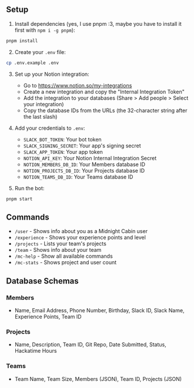## Setup

1. Install dependencies (yes, I use pnpm :3, maybe you have to install it first with `npm i -g pnpm`):
```bash
pnpm install
```

2. Create your `.env` file:
```bash
cp .env.example .env
```

3. Set up your Notion integration:
   - Go to https://www.notion.so/my-integrations
   - Create a new integration and copy the "Internal Integration Token"
   - Add the integration to your databases (Share > Add people > Select your integration)
   - Copy the database IDs from the URLs (the 32-character string after the last slash)

4. Add your credentials to `.env`:
   - `SLACK_BOT_TOKEN`: Your bot token
   - `SLACK_SIGNING_SECRET`: Your app's signing secret
   - `SLACK_APP_TOKEN`: Your app token
   - `NOTION_API_KEY`: Your Notion Internal Integration Secret
   - `NOTION_MEMBERS_DB_ID`: Your Members database ID
   - `NOTION_PROJECTS_DB_ID`: Your Projects database ID
   - `NOTION_TEAMS_DB_ID`: Your Teams database ID

5. Run the bot:
```bash
pnpm start
```

## Commands

- `/user` - Shows info about you as a Midnight Cabin user
- `/experience` - Shows your experience points and level
- `/projects` - Lists your team's projects
- `/team` - Shows info about your team
- `/mc-help` - Show all available commands
- `/mc-stats` - Shows project and user count

## Database Schemas

### Members
- Name, Email Address, Phone Number, Birthday, Slack ID, Slack Name, Experience Points, Team ID

### Projects
- Name, Description, Team ID, Git Repo, Date Submitted, Status, Hackatime Hours

### Teams
- Team Name, Team Size, Members (JSON), Team ID, Projects (JSON)
